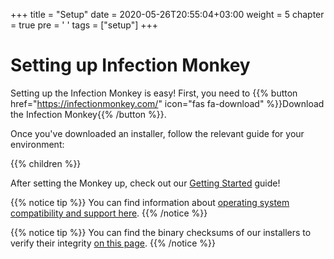 +++
title = "Setup"
date = 2020-05-26T20:55:04+03:00
weight = 5
chapter = true
pre = '<i class="fas fa-cogs"></i> '
tags = ["setup"] 
+++

# Setting up Infection Monkey

Setting up the Infection Monkey is easy! First, you need to {{% button href="https://infectionmonkey.com/" icon="fas fa-download" %}}Download the Infection Monkey{{% /button %}}.

Once you've downloaded an installer, follow the relevant guide for your environment:

{{% children %}}

After setting the Monkey up, check out our [Getting Started](../usage/getting-started) guide!

{{% notice tip %}}
You can find information about [operating system compatibility and support here](../reference/operating_systems_support).
{{% /notice %}}

{{% notice tip %}}
You can find the binary checksums of our installers to verify their integrity [on this page](../usage/file-checksums).
{{% /notice %}}
